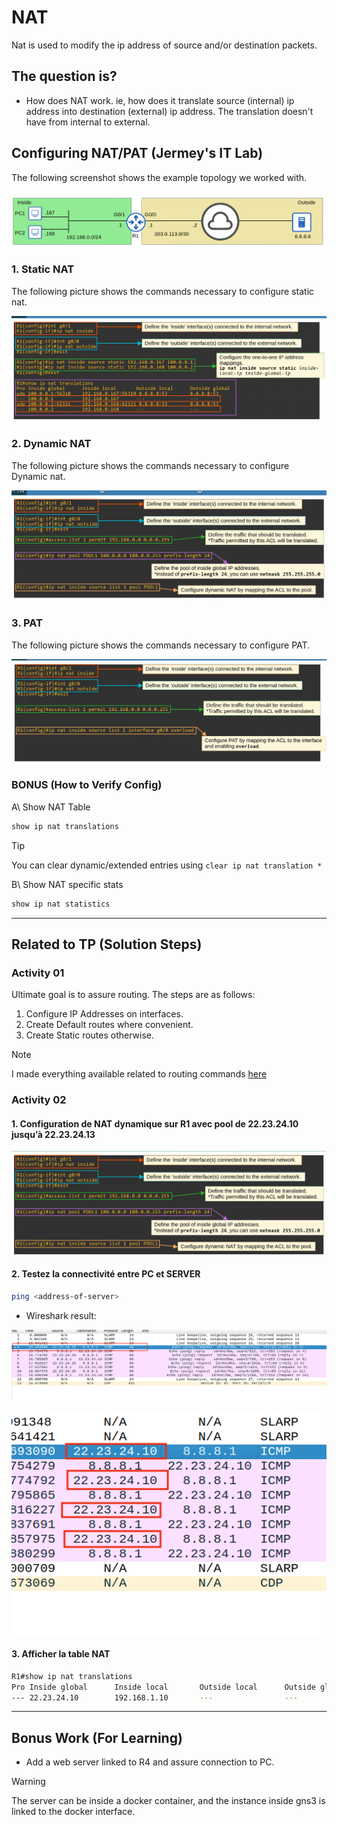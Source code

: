 # NAT

Nat is used to modify the ip address of source and/or destination packets.

## The question is?

- How does NAT work. ie, how does it translate source (internal) ip address into destination (external) ip address. The translation doesn't have from internal to external.

## Configuring NAT/PAT (Jermey's IT Lab)

The following screenshot shows the example topology we worked with.

![static-nat-topo](./screenshots/2025-02-13-08-29-19.png)

### 1. Static NAT

The following picture shows the commands necessary to configure static nat.

![static-nat-config](./screenshots/2025-02-13-08-27-30.png)

### 2. Dynamic NAT

The following picture shows the commands necessary to configure Dynamic nat.

![dynamic-nat-config](./screenshots/2025-02-13-08-32-37.png)

### 3. PAT

The following picture shows the commands necessary to configure PAT.

![pat-config](./screenshots/2025-02-13-08-34-17.png)

### BONUS (How to Verify Config)

A\ Show NAT Table

```bash
show ip nat translations
```

> [!TIP]
> You can clear dynamic/extended entries using `clear ip nat translation *`

B\ Show NAT specific stats

```bash
show ip nat statistics
```

---

## Related to TP (Solution Steps)

### Activity 01

Ultimate goal is to assure routing. The steps are as follows:

1. Configure IP Addresses on interfaces.
2. Create Default routes where convenient.
3. Create Static routes otherwise.

> [!NOTE]
> I made everything available related to routing commands [here](https://hxuu.github.io/blog/misc/packettracer/#static-routing)

### Activity 02

#### 1. Configuration de NAT dynamique sur R1 avec pool de 22.23.24.10 jusqu’à 22.23.24.13

![dynamic-nat-config-pool](./screenshots/2025-02-13-08-45-29.png)

#### 2. Testez la connectivité entre PC et SERVER

```bash
ping <address-of-server>
```

* Wireshark result:

![wireshark-result](./screenshots/2025-02-13-10-33-40.png)

![wireshark-result-zoomed](./screenshots/2025-02-13-10-48-23.png)

#### 3. Afficher la table NAT

```bash
R1#show ip nat translations
Pro Inside global      Inside local       Outside local      Outside global
--- 22.23.24.10        192.168.1.10       ---                ---
```

---

## Bonus Work (For Learning)

- Add a web server linked to R4 and assure connection to PC.

> [!WARNING]
> The server can be inside a docker container, and the instance inside gns3 is linked to the docker interface.
